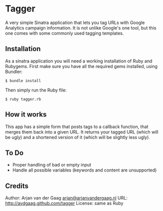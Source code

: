 # Tagger

A very simple Sinatra application that lets you tag URLs with Google Analytics campaign information. It is not unlike Google's one tool, but this one comes with some commonly used tagging templates.

## Installation

As a sinatra application you will need a working installation of Ruby and Rubygems. First make sure you have all the required gems installed, using Bundler:

    $ bundle install

Then simply run the Ruby file:

    $ ruby tagger.rb

## How it works

This app has a simple form that posts tags to a callback function, that merges them back into a given URL. It returns your tagged URL (which will be ugly) and a shortened version of it (which will be slightly less ugly).

## To Do

* Proper handling of bad or empty input
* Handle all possible variables (keywords and content are unsupported)

## Credits

Author: Arjan van der Gaag <arjan@arjanvandergaag.nl>
URL: http://avdgaag.github.com/tagger
License: same as Ruby